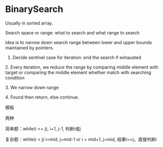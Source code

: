 # BinarySearch

Usually in sorted array.

Search space or range: what to search and what range to search

Idea is to narrow down search range between lower and upper bounds maintained by pointers.

1. Decide sentinel case for iteration: end the search if exhausted

&#x20;  2\. Every iteration, we reduce the range by comparing middle element with target or comparing the middle element whether match with searching condition

&#x20;  3\. We narrow down range

&#x20;  4\. Found then return, else continue.



模板

两种

简单题：while(i <= j), i+1, j-1, 判断i或j

复杂题：while(i < j) i=mid, j=mid-1 or i = mid+1, j=mid, 结果i==j，直接判断i
